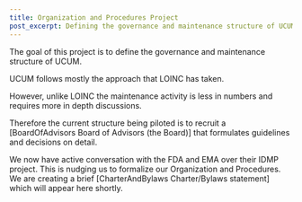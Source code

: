 ```yaml
---
title: Organization and Procedures Project
post_excerpt: Defining the governance and maintenance structure of UCUM.
---
```


The goal of this project is to define the governance and maintenance
structure of UCUM.

UCUM follows mostly the approach that LOINC has taken.

However, unlike LOINC the maintenance activity is less in numbers and
requires more in depth discussions.

Therefore the current structure being piloted is to recruit a
\[BoardOfAdvisors Board of Advisors (the Board)\] that formulates
guidelines and decisions on detail.

We now have active conversation with the FDA and EMA over their IDMP
project. This is nudging us to formalize our Organization and
Procedures. We are creating a brief \[CharterAndBylaws Charter/Bylaws
statement\] which will appear here shortly.
